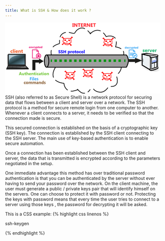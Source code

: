 ```yaml
---
title: What is SSH & How does it work ?
---
```



![Emerald](img/SSH.png "Emerald")
SSH (also referred to as Secure Shell) is a network protocol for securing data that flows between a client and server over a network. The SSH protocol  is a method for secure remote login from one computer to another. Whenever a client connects to a server, it needs to be verified so that the connection made is secure.

This secured connection is established on the basis of a cryptographic key (SSH key). The connection is established by the SSH client connecting to the SSH server. The main use of key-based authentication is to enable secure automation.

Once a connection has been established between the SSH client and server, the data that is transmitted is encrypted according to the parameters negotiated in the setup.

One immediate advantage this method has over traditional password authentication is that you can be authenticated by the server without ever having to send your password over the network. On the client machine, the user must generate a public / private keys pair that will identify himself on the servers. One can choose to protect it with password or not. Protecting the keys with password means that every time the user tries to connect to a server using those keys , the password for decrypting it will be asked.

This is a CSS example:
{% highlight css linenos %}

ssh-keygen

{% endhighlight %}
